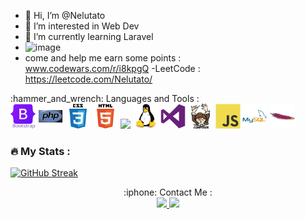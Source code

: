 - 👋 Hi, I’m @Nelutato </br>
- 👀 I’m interested in Web Dev </br>
- 🌱 I’m currently learning Laravel </br>
- ![image](https://user-images.githubusercontent.com/60669807/163970050-5ce9afe0-0f56-4b49-a0f0-a45d98c8600b.png) </br>
- come and help me earn some points : </br>
       www.codewars.com/r/i8kpgQ
-LeetCode : <br/>
https://leetcode.com/Nelutato/<br/>

<div >
:hammer_and_wrench: Languages and Tools : </br>

  <img src="https://github.com/devicons/devicon/blob/master/icons/bootstrap/bootstrap-original-wordmark.svg" title="Git" alt="Git" width="40" height="40"/>
  <img src="https://github.com/devicons/devicon/blob/master/icons/php/php-original.svg" title="Git" alt="Git" width="40" height="40"/>
  <img src="https://github.com/devicons/devicon/blob/master/icons/css3/css3-original-wordmark.svg" title="Git" alt="Git" width="40" height="40"/>
  <img src="https://github.com/devicons/devicon/blob/master/icons/html5/html5-original-wordmark.svg" title="Git" alt="Git" width="40" height="40"/>
  <a href="https://laravel.com" target="_blank"><img src="https://raw.githubusercontent.com/laravel/art/master/logo-lockup/5%20SVG/2%20CMYK/1%20Full%20Color/laravel-logolockup-cmyk-red.svg" width="80"></a>
  <img src="https://github.com/devicons/devicon/blob/master/icons/linux/linux-original.svg" title="Git" alt="Git" width="40" height="40"/>
  <img src="https://github.com/devicons/devicon/blob/master/icons/visualstudio/visualstudio-plain.svg" title="Git" alt="Git" width="40" height="40"/>
  <img src="https://github.com/devicons/devicon/blob/master/icons/composer/composer-original.svg" title="Git" alt="Git" width="40" height="40"/>
  <img src="https://github.com/devicons/devicon/blob/master/icons/javascript/javascript-original.svg" title="Git" alt="Git" width="40" height="40"/>
  <img src="https://github.com/devicons/devicon/blob/master/icons/mysql/mysql-original-wordmark.svg" title="Git" alt="Git" width="40" height="40"/>
  <img src="https://github.com/devicons/devicon/blob/master/icons/apache/apache-original.svg" title="Git" alt="Git" width="40" height="40"/>
  
</div>


### :fire: My Stats :
[![GitHub Streak](http://github-readme-streak-stats.herokuapp.com?user=Nelutato&theme=tokyonight&date_format=M%20j%5B%2C%20Y%5D&border=DDC6D6)](https://git.io/streak-stats) </br>

<div align="center">
       :iphone: Contact Me : <br/>
<a href="mailto:purepeper@gmail.com?subject=Hi"><img src="https://img.shields.io/badge/Mail-red?style=for-the-badge&logo=gmail&logoColor=white"/> </a>
<a href="https://www.facebook.com/profile.php?id=100009663334116"> <img src="https://img.shields.io/badge/Facebook-blue?style=for-the-badge&logo=facebook&logoColor=white"/> </a>
</div>

